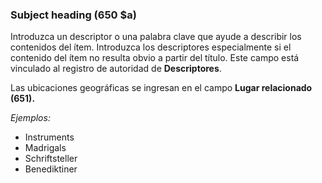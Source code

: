 ### Subject heading (650 $a)

Introduzca un descriptor o una palabra clave que ayude a describir los contenidos del ítem. Introduzca los descriptores especialmente si el contenido del ítem no resulta obvio a partir del título. Este campo está vinculado al registro de autoridad de **Descriptores**.

Las ubicaciones geográficas se ingresan en el campo **Lugar relacionado (651).**

_Ejemplos:_

- Instruments
- Madrigals
- Schriftsteller
- Benediktiner

